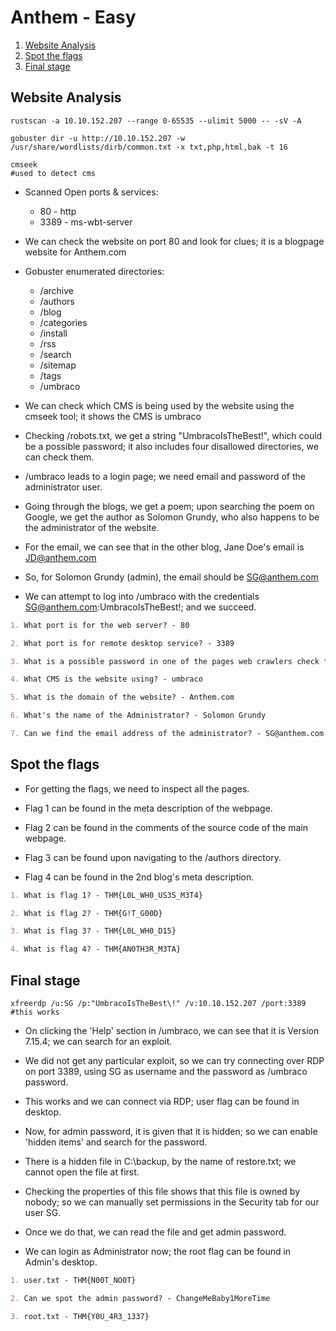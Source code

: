 # Anthem - Easy

1. [Website Analysis](#website-analysis)
2. [Spot the flags](#spot-the-flags)
3. [Final stage](#final-stage)

## Website Analysis

```shell
rustscan -a 10.10.152.207 --range 0-65535 --ulimit 5000 -- -sV -A

gobuster dir -u http://10.10.152.207 -w /usr/share/wordlists/dirb/common.txt -x txt,php,html,bak -t 16

cmseek
#used to detect cms
```

* Scanned Open ports & services:

  * 80 - http
  * 3389 - ms-wbt-server

* We can check the website on port 80 and look for clues; it is a blogpage website for Anthem.com

* Gobuster enumerated directories:

  * /archive
  * /authors
  * /blog
  * /categories
  * /install
  * /rss
  * /search
  * /sitemap
  * /tags
  * /umbraco

* We can check which CMS is being used by the website using the cmseek tool; it shows the CMS is umbraco

* Checking /robots.txt, we get a string "UmbracoIsTheBest!", which could be a possible password; it also includes four disallowed directories, we can check them.

* /umbraco leads to a login page; we need email and password of the administrator user.

* Going through the blogs, we get a poem; upon searching the poem on Google, we get the author as Solomon Grundy, who also happens to be the administrator of the website.

* For the email, we can see that in the other blog, Jane Doe's email is JD@anthem.com

* So, for Solomon Grundy (admin), the email should be SG@anthem.com

* We can attempt to log into /umbraco with the credentials SG@anthem.com:UmbracoIsTheBest!; and we succeed.

```markdown
1. What port is for the web server? - 80

2. What port is for remote desktop service? - 3389

3. What is a possible password in one of the pages web crawlers check for? - UmbracoIsTheBest!

4. What CMS is the website using? - umbraco

5. What is the domain of the website? - Anthem.com

6. What's the name of the Administrator? - Solomon Grundy

7. Can we find the email address of the administrator? - SG@anthem.com
```

## Spot the flags

* For getting the flags, we need to inspect all the pages.

* Flag 1 can be found in the meta description of the webpage.

* Flag 2 can be found in the comments of the source code of the main webpage.

* Flag 3 can be found upon navigating to the /authors directory.

* Flag 4 can be found in the 2nd blog's meta description.

```markdown
1. What is flag 1? - THM{L0L_WH0_US3S_M3T4}

2. What is flag 2? - THM{G!T_G00D}

3. What is flag 3? - THM{L0L_WH0_D15}

4. What is flag 4? - THM{AN0TH3R_M3TA}
```

## Final stage

```shell
xfreerdp /u:SG /p:"UmbracoIsTheBest\!" /v:10.10.152.207 /port:3389
#this works
```

* On clicking the 'Help' section in /umbraco, we can see that it is Version 7.15.4; we can search for an exploit.

* We did not get any particular exploit, so we can try connecting over RDP on port 3389, using SG as username and the password as /umbraco password.

* This works and we can connect via RDP; user flag can be found in desktop.

* Now, for admin password, it is given that it is hidden; so we can enable 'hidden items' and search for the password.

* There is a hidden file in C:\backup, by the name of restore.txt; we cannot open the file at first.

* Checking the properties of this file shows that this file is owned by nobody; so we can manually set permissions in the Security tab for our user SG.

* Once we do that, we can read the file and get admin password.

* We can login as Administrator now; the root flag can be found in Admin's desktop.

```markdown
1. user.txt - THM{N00T_NO0T}

2. Can we spot the admin password? - ChangeMeBaby1MoreTime

3. root.txt - THM{Y0U_4R3_1337}
```
